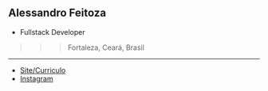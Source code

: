 ## Alessandro Feitoza
- Fullstack Developer
>>> Fortaleza, Ceará, Brasil

--- 
- [Site/Curriculo](https://alessandrofeitoza.github.io)
- [Instagram](https://instagram.com/alessandro_feitoza) 

